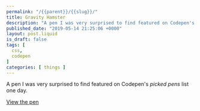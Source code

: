 ```yaml
---
permalink: "/{{parent}}/{{slug}}/"
title: Gravity Hamster
description: "A pen I was very surprised to find featured on Codepen's \"picked pens\" list one day."
published_date: "2019-05-14 21:25:06 +0000"
layout: post.liquid
is_draft: false
tags: [
  css,
  codepen
]
categories: [ things ]
---
```


A pen I was very surprised to find featured on Codepen's _picked pens_ list one day.

[View the pen](https://codepen.io/bl-rd/full/RmKNqZ)
